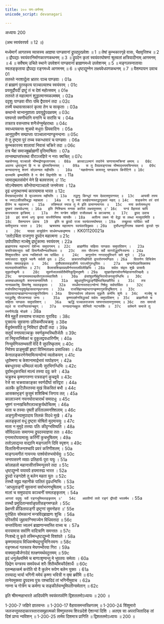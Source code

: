```yaml
---
title: २०० पण-वर्णनम्
unicode_script: devanagari

---
```



अध्यायः 200

(अथ स्वयंवरपर्व ॥ 12 ॥)

मध्येमार्गं आगतस्य व्यासस्य आज्ञया पाण्डवानां द्रुपदपुरप्रवेशः ॥ 1 ॥ तेषां कुम्भकारगृहे वासः, भैक्षवृत्तिश्च ॥ 2 ॥ द्रौपद्याः स्वयंवरनिर्माणकारणकथनम् ॥ 3 ॥ द्रुपदेन कृतां स्वयंवरघोषणां श्रुतवतां क्षत्रियादीनाम् आगमनम् ॥ 4 ॥ सर्वेषाम् उचिते स्थाने उपवेशनं पाण्डवानां ब्राह्मणमध्ये उपवेशनम् ॥ 5 ॥ मङ्गलस्नातायाः स्वलङ्कृताया द्रौपद्या रङ्गमध्ये आगमनम् ॥ 6 ॥ धृष्टद्युम्नेन लक्ष्यवेधपणकथनम् ॥ 7 ॥
वैशम्पायन उवाच 	01  
ततस्ते नरशार्दूला भ्रातरः पञ्च पाण्डवाः ।	01a  
तं ब्राह्मणं पुरस्कृत्य पाञ्चाल्याश्च स्वयंवरम् ।	01c  
प्रययुर्द्रौपदीं द्रष्टुं तं च देशं महोत्सवम् ॥	01e  
ततस्ते तं महात्मानं शुद्धात्मानमकल्मषम् ।	02a  
ददृशुः पाण्डवा वीराः पथि द्वैपायनं तदा ॥	02c  
तस्मै यथावत्सत्कारं कृत्वा तेन च सत्कृताः ।	03a  
कथान्ते चाभ्यनुज्ञाताः प्रययुर्द्रुपदक्षयम् ॥	03c  
पश्यन्तो रमणीयानि वनानि च सरांसि च ।	04a  
तत्रतत्र वसन्तश्च शनैर्जग्मुर्महराथाः ॥	04c  
स्वाध्यायवन्तः शुचयो मधुराः प्रियवादिनः ।	05a  
आनुपूर्व्येण सम्प्राप्ताः पाञ्चालान्पाण्डुनन्दनाः ॥	05c  
ते तु दृष्ट्वा पुरं तच्च स्कन्धावारं च पाण्डवाः ।	06a  
कुम्भकारस्य शालायां निवासं चक्रिरे तदा ॥	06c  
तत्र भैक्षं समाजह्रुर्ब्राह्मणीं वृत्तिमाश्रिताः ।	07a  
तान्सम्प्राप्तांस्तथा वीराञ्जज्ञिरे न नराः क्वचित् ॥	07c  
`यज्ञसेनस्तु पाञ्चालो भीष्मद्रोणकृतागसम् ।	08a  
ज्ञात्वाऽऽत्मानं तदारेभे त्राणायात्मक्रियां क्षमाम् ॥	08c  
अवाप्य धृष्टद्युम्नं हि न स द्रोणमचिन्तयत् ।	09a  
स तु वैरप्रसङ्गाच्च भीष्माद्भयमचिन्तयत् ॥	09c  
कन्यादानात्तु शरणं सोऽमन्यत महीपतिः ।	10a  
'यज्ञसेनस्य कामस्तु पाण्डवाय किरीटिने ॥	10c  
दास्यामि कृष्मामिति वै न चैनं विवृणोति सः ।`	11a  
जामातृबलसंयोगं मेने हि बलवत्तरम् ॥'	11c  
सोऽन्वेषमाणः कौन्तेयान्पाञ्चालो जनमेजय ।	12a  
दृढं धनुरथानम्यं कारयामास भारत ॥	12c  
`वैयाघ्रपद्यस्योग्रं वै सृञ्जयस्य महीपतिः ।	13a  
तद्धनुः किन्धुरं नाम देवदत्तमुपानयत् ॥	13c  
आयसी तस्य च ज्याऽऽसीत्प्रतिबद्धा महाबला ।	14a  
न तु ज्यां प्रसहेदन्यस्तद्धनुःप्रवरं महत् ॥	14c  
शङ्करेण वरं दत्तं प्रीतेन च महात्मना ।	15a  
तन्निष्फलं स्यान्न तु मे इति प्रामाण्यमागतः ॥	15c  
मया कर्तव्यमधुना दुष्करं लक्ष्यवेधनम् ।	16a  
इति निश्चित्य मनसा कारितं लक्ष्यमुत्तमम् ॥'	16c  
यन्त्रं वैहायसं चापि कारयामास कृत्रिमम् ।	17a  
तेन यन्त्रेण सहितं राजँल्लक्ष्यं च काञ्चनम् ॥	17c  
द्रुपद उवाच 	18  
इदं सज्यं धनुः कृत्वा सज्जैरेभिश्च सायकैः ।	18a  
अतीत्य लक्ष्य यो वेद्धा स लब्धा मत्सुतामिति ॥	18c  
वैशम्पायन उवाच 	19  
इति स द्रुपदो राजा स्वयंवरमघोषयत् ।	19a  
तच्छ्रुत्वा पार्थिवाः सर्वे समीयुस्तत्र भारत ॥	19c  
ऋषयश्च महात्मानः स्वयंवरदिदृक्षवः ।	20a  
दुर्योधनपुरोगाश्च सकर्णाः कुरवो नृप ॥	20c  
यादवा वासुदेवेन सार्धमन्धकवृष्णयः ।	`KK01120021a  
'ततोऽर्चिता राजगुणा द्रुपदेन महात्मना ॥	21c  
उपोपविष्टा मञ्चेषु द्रष्टुकामाः स्वयंवरम् ।	22a  
`ब्राह्मणाश्च महाभागा देशेभ्यः समुपागमन् ॥	22c  
ब्राह्मणैरेव सहिताः पाण्डवाः समुपाविशन् ।	23a  
त्रयस्त्रिंशत्सुराः सर्वे विमानैर्व्योम्न्यवस्थिताः ॥	23c  
ततः पौरजनाः सर्वे सागरोद्धूतनिःस्वनाः ।	24a  
शिंशुमारशिरः प्राप्य न्यविशंस्ते स्म पार्थिवाः ॥	24c  
प्रागुत्तरेण नगराद्भूमिभागे समे शुभे ।	25a  
समाजवाटः शुशुभे भवनैः सर्वतो वृतः ॥	25c  
प्राकारपरिखोपेतो द्वारतोरणमण्डितः ।	26a  
वितानेन विचित्रेण सर्वतः समलङ्कृतः ॥	26c  
तूर्यौघशतसङ्कीर्णः परार्ध्यागुरुधूपितः ।	27a  
चन्दनोदकसिक्तश्च माल्यदामोपशोभितः ॥	27c  
कैलासशिखरप्रख्यैर्नभस्तलविलेखिभिः ।	28a  
सर्वतः संवृतः शुभ्रैः प्रासादैः सुकृतोच्छ्रयैः ॥	28c  
सुवर्णजालसंवीतैर्मणिकुट्टिमभूषणैः ।	29a  
सुखारोहणसोपानैर्महासनपरिच्छदैः ॥	29c  
स्रग्दामसमवच्छन्नैरगुरूत्तमवासितैः ।	30a  
हंसांशुवर्णैर्बहुभिरायोजनसुगन्धिभिः ॥	30c  
असम्बाधशतद्वारैः शयनासनशोभितैः ।	31a  
बहुधातुपिनद्धाङ्गैर्हिमवच्छिखरैरिव ॥	31c  
तत्र नानाप्रकारेषु विमानेषु स्वलङ्कृताः ।	32a  
स्पर्धमानास्तदाऽन्योन्यं निषेदुः सर्वपार्थिवाः ॥	32c  
तत्रोपविष्टान्ददृशुर्महासत्वान्पृथग्जनाः ।	33a  
राजसिंहान्महाभागान्कृष्णागुरुविभूषितान् ॥	33c  
महाप्रसादान्ब्राह्मण्यान्स्वराष्ट्रपरिरक्षिणः ।	34a  
प्रियान्सर्वस्य लोकस्य सुकृतैः कर्मभिः शुभैः ॥	34c  
मञ्चेषु च परार्द्ध्येषु पौरजानपदा जनाः ।	35a  
कृष्णादर्शनसिद्ध्यर्थं सर्वतः समुपाविशन् ॥	35c  
ब्राह्मणैस्ते च सहिताः पाण्डवाः समुपाविशन् ।	36a  
ऋद्धिं पञ्चालराजस्य पश्यन्तस्तामनुत्तमाम् ॥	36c  
ततः समाजो ववृधे स राजन्दिवसान्बहून् ।	37a  
रत्नप्रदानबहुलः शोभितो नटनर्तकैः ॥	37c  
वर्तमाने समाजे तु रमणीयेऽह्नि षोडशे ।`	38a  
मैत्रे मुहूर्ते तस्याश्च राजदाराः पुराविदः ।	38c  
पुत्रवत्यः सुवसनाः प्रतिकर्मोपचक्रमुः ॥	38e  
वैडूर्यमयपीठे तु निविष्टां द्रौपदीं तदा ।	39a  
सतूर्यं स्नापयाञ्चक्रुः स्वर्णकुम्भस्थितैर्जलैः ॥	39c  
तां निवृत्ताभिषेकां च दुकूलद्वयधारिणीम् ।	40a  
निन्युर्मणिस्तम्भवतीं वेदिं वै सुपरिष्कृताम् ॥	40c  
निवेश्य प्राङ्मुखीं हृष्टां विस्मिताक्ष्यः प्रसाधिकाः ।	41a  
केनालङ्करणेनेमामित्यन्योन्यं व्यलोकयन् ॥	41c  
धूपोष्मणा च केशानामार्द्रभावं व्यपोहयन् ।	42a  
बबन्धुरस्या धम्मिल्लं माल्यैः सुरभिगन्धिभिः ॥	42c  
दूर्वामधूकरचितं माल्यं तस्या ददुः करे ।	43a  
चक्रुश्च कृष्णागरुणा पत्रसङ्गं कुचद्वये ॥	43c  
रेजे सा चक्रवाकाङ्का स्वर्णदीर्घा सरिद्वरा ।	44a  
अलकैः कुटिलैस्तस्या मुखं विकसितं बभौ ॥	44c  
आसक्तभृङ्गं कुसुमं शशिबिम्बं जिगाय तत् ।	45a  
कालाञ्जनं नयनयोराचारार्थं समादधुः ॥	45c  
भूषणं रत्नखचितैरलञ्चक्रुर्यथोचितम् ।	46a  
माता च तस्याः पृषती हरितालमनश्शिलाम् ॥	46c  
अङ्गुलीभ्यामुपादाय तिलकं विदधे मुखे ।	47a  
अलङ्कृतां वधूं दृष्ट्वा योषितो मुदमाययुः ॥	47c  
माता न मुमुदे तस्याः पतिः कीदृग्भविष्यति ।	48a  
सौविदल्लाः समागम्य द्रुपदस्याज्ञया ततः ॥	48c  
एनामारोपयामासुः करिणीं कुचभूषिताम् ।	49a  
ततोऽवाद्यन्त वाद्यानि मङ्गलानि दिवि स्पृशन् ॥	49c  
विलासिनीजनाश्चापि प्रवरं करिणीशतम् ।	50a  
माङ्गल्यगीतं गायन्त्यः पार्श्वयोरुभयोर्ययुः ॥	50c  
जनापसरणे व्यग्राः प्रतिहार्यः पुरा ययुः ।	51a  
कोलाहलो महानासीत्तस्मिन्पुरवरे तदा ॥	51c  
धृष्टद्युम्नो ययावग्रे हयमारुह्य भारत ।	52a  
द्रुपदो रङ्गदेशे तु बलेन महता युतः ॥	52c  
तस्थौ व्यूह्य महानीकं पालितं दृढधन्विभिः ।	53a  
'आप्लुताङ्गीं सुवसनां सर्वाभरणभूषिताम् ॥	53c  
मालां च समुपादाय काञ्चनीं समलङ्कृताम् ।	54a  
`आगतां ददृशुः सर्वे रङ्गभूमिमलङ्कृताम् ॥'	54c  
अवतीर्णा ततो रङ्गं द्रौपदी भरतर्षभ ।`	55a  
तस्थौ प्रमुदितान्सर्वान्नृपतीन्रङ्गमण्डले ।	55c  
प्रेक्षन्ती व्रीडितापाङ्गी द्रष्टृणां सुमनोहरा ॥'	55e  
पुरोहितः सोमकानां मन्त्रविद्ब्राह्मणः शुचिः ।	56a  
परिस्तीर्य जुहावाग्निमाज्येन विधिवत्तदा ॥	56c  
सन्तर्पयित्वा ज्वलनं ब्राह्मणान्स्वस्ति वाच्य च ।	57a  
वारयामास सर्वाणि वादित्राणि समन्ततः ॥	57c  
निःशब्दे तु कृते तस्मिन्धृष्टद्युम्नो विशांपते ।	58a  
कृष्णामादाय विधिवन्मेघदुन्दुभिनिःस्वनः ॥	58c  
रङ्गमध्यं गतस्तत्र मेघगम्भीरया गिरा ।	59a  
वाक्यमुच्चैर्जगादेदं श्लक्ष्णमर्थवदुत्तमम् ॥	59c  
इदं धनुर्लक्ष्यमिमे च बाणाःशृण्वन्तु मे भूपतयः समेताः ।	60a  
छिद्रेण यन्त्रस्य समर्पयध्वं शरैः शितैर्व्योमचरैर्दशार्धैः ॥	60c  
एतन्महत्कर्म करोति यो वै कुलेन रूपेण बलेन युक्तः ।	61a  
तस्याद्य भार्या भगिनी ममेयं कृष्णा भवित्री न मृषा ब्रवीमि ॥	61c  
तानेवमुक्त्वा द्रुपदस्य पुत्रः पश्चादिदं तां भगिनीमुवाच ।	62a  
नाम्ना च गोत्रेण च कर्मणा च सङ्कीर्तयन्भूमिपतीन्समेतान् ॥ 	62c  

इति श्रीमन्महाभारते आदिपर्वणि स्वयंवरपर्वणि द्विशततमोऽध्यायः ॥ 200 ॥

1-200-7 जज्ञिरे ज्ञातवन्तः ॥ 1-200-17 वैहायसमन्तरिक्षगतम् ॥ 1-200-24 शिंशुमारो जलजन्तुस्तदाकारस्तारासमूहात्मको विष्णुस्तस्य शिरःप्रदेशे ऐशान्यां दिशि । अतएव सा अपराजितादिक् तां दिशं प्राप्य न्यविशन् ॥ 1-200-25 तामेव दिशमात्र प्रागिति ॥ द्विशततमोऽध्यायः ॥ 200 ॥